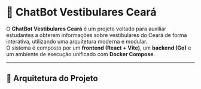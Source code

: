 # 🤖 ChatBot Vestibulares Ceará

O **ChatBot Vestibulares Ceará** é um projeto voltado para auxiliar estudantes a obterem informações sobre vestibulares do Ceará de forma interativa, utilizando uma arquitetura moderna e modular.  
O sistema é composto por um **frontend (React + Vite)**, um **backend (Go)** e um ambiente de execução unificado com **Docker Compose**.

---

## 🚀 Arquitetura do Projeto

